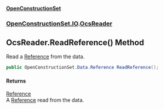 #### [OpenConstructionSet](index.md 'index')
### [OpenConstructionSet.IO](index.md#OpenConstructionSet_IO 'OpenConstructionSet.IO').[OcsReader](T57tcFO5x0tbza6wZBV1Ww.md 'OpenConstructionSet.IO.OcsReader')
## OcsReader.ReadReference() Method
Read a [Reference](Q7cLD6PnJBeIdkGmsPwKew.md 'OpenConstructionSet.Data.Reference') from the data.  
```csharp
public OpenConstructionSet.Data.Reference ReadReference();
```
#### Returns
[Reference](Q7cLD6PnJBeIdkGmsPwKew.md 'OpenConstructionSet.Data.Reference')  
A [Reference](Q7cLD6PnJBeIdkGmsPwKew.md 'OpenConstructionSet.Data.Reference') read from the data.
